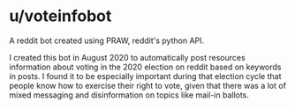 # u/voteinfobot
A reddit bot created using PRAW, reddit's python API.

I created this bot in August 2020 to automatically post resources information about voting in the 2020 election on reddit based on keywords in posts. I found it to be especially important during that election cycle that people know how to exercise their right to vote, given that there was a lot of mixed messaging and disinformation on topics like mail-in ballots.
